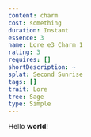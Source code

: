 ```yaml
---
content: charm
cost: something
duration: Instant
essence: 3
name: Lore e3 Charm 1
rating: 3
requires: []
shortDescription: ~
splat: Second Sunrise
tags: []
trait: Lore
tree: Sage
type: Simple
---
```


Hello **world**!
